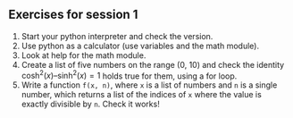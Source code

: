 ## Exercises for session 1

1. Start your python interpreter and check the version.
2. Use python as a calculator (use variables and the math module).
3. Look at help for the math module.
4. Create a list of five numbers on the range (0, 10) and check the
   identity $\cosh^2(x) – \sinh^2(x) = 1$ holds true for them, using a for loop.
5. Write a function `f(x, n)`, where `x` is a list of numbers and `n`
   is a single number, which returns a list of the indices of `x`
   where the value is exactly divisible by `n`. Check it works!

